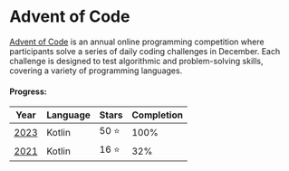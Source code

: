 # Advent of Code

[Advent of Code](https://adventofcode.com/) is an annual online programming competition where participants
solve a series of daily coding challenges in December. Each challenge is designed to test algorithmic and
problem-solving skills, covering a variety of programming languages.

#### Progress:

| Year                                                                                          | Language | Stars | Completion |
|-----------------------------------------------------------------------------------------------|:---------|-------|------------|
| [2023](https://github.com/adrisalas/advent-of-code-kotlin/tree/main/src/main/kotlin/year2023) | Kotlin   | 50 ⭐  | 100%       |
| [2021](https://github.com/adrisalas/advent-of-code-kotlin/tree/main/src/main/kotlin/year2021) | Kotlin   | 16 ⭐  | 32%        |









